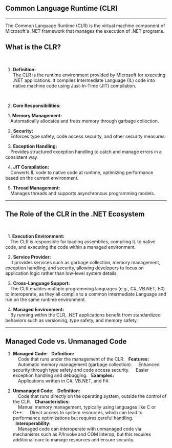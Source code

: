## Common Language Runtime (CLR)
---

The Common Language Runtime (CLR) is the virtual machine component of Microsoft's .NET framework that manages the execution of .NET programs.

## What is the CLR?
<br>

1. **Definition:**  
The CLR is the runtime environment provided by Microsoft for executing .NET applications. It compiles Intermediate Language (IL) code into native machine code using Just-In-Time (JIT) compilation.
<br>

2. **Core Responsibilities:**  

&nbsp;&nbsp;1. **Memory Management:**  
&nbsp;&nbsp;&nbsp;&nbsp;Automatically allocates and frees memory through garbage collection.  

&nbsp;&nbsp;2. **Security:**  
&nbsp;&nbsp;&nbsp;&nbsp;Enforces type safety, code access security, and other security measures.  

&nbsp;&nbsp;3. **Exception Handling:**  
&nbsp;&nbsp;&nbsp;&nbsp;Provides structured exception handling to catch and manage errors in a consistent way.  

&nbsp;&nbsp;4. **JIT Compilation:**  
&nbsp;&nbsp;&nbsp;&nbsp;Converts IL code to native code at runtime, optimizing performance based on the current environment.  

&nbsp;&nbsp;5. **Thread Management:**  
&nbsp;&nbsp;&nbsp;&nbsp;Manages threads and supports asynchronous programming models.

---

## The Role of the CLR in the .NET Ecosystem
<br>

&nbsp;&nbsp;1. **Execution Environment:**  
&nbsp;&nbsp;&nbsp;&nbsp;The CLR is responsible for loading assemblies, compiling IL to native code, and executing the code within a managed environment.  
  
&nbsp;&nbsp;2. **Service Provider:**  
&nbsp;&nbsp;&nbsp;&nbsp;It provides services such as garbage collection, memory management, exception handling, and security, allowing developers to focus on application logic rather than low-level system details.  

&nbsp;&nbsp;3. **Cross-Language Support:**  
&nbsp;&nbsp;&nbsp;&nbsp;The CLR enables multiple programming languages (e.g., C#, VB.NET, F#) to interoperate, as they all compile to a common Intermediate Language and run on the same runtime environment.  

&nbsp;&nbsp;4. **Managed Environment:**  
&nbsp;&nbsp;&nbsp;&nbsp;By running within the CLR, .NET applications benefit from standardized behaviors such as versioning, type safety, and memory safety.  

---

## Managed Code vs. Unmanaged Code

1. **Managed Code:**
&nbsp;&nbsp;**Definition:**  
&nbsp;&nbsp;&nbsp;&nbsp;Code that runs under the management of the CLR.
&nbsp;&nbsp;**Features:**  
&nbsp;&nbsp;&nbsp;&nbsp;Automatic memory management (garbage collection).
&nbsp;&nbsp;&nbsp;&nbsp;Enhanced security through type safety and code access security.
&nbsp;&nbsp;&nbsp;&nbsp;Easier exception handling and debugging.
&nbsp;&nbsp;**Examples:**  
&nbsp;&nbsp;&nbsp;&nbsp;Applications written in C#, VB.NET, and F#.

2. **Unmanaged Code:**
&nbsp;&nbsp;**Definition:**  
&nbsp;&nbsp;&nbsp;&nbsp;Code that runs directly on the operating system, outside the control of the CLR.
&nbsp;&nbsp;**Characteristics:**  
&nbsp;&nbsp;&nbsp;&nbsp;Manual memory management, typically using languages like C or C++.
&nbsp;&nbsp;&nbsp;&nbsp;Direct access to system resources, which can lead to performance optimizations but requires careful handling.
&nbsp;&nbsp;**Interoperability:**  
&nbsp;&nbsp;&nbsp;&nbsp;Managed code can interoperate with unmanaged code via mechanisms such as P/Invoke and COM Interop, but this requires additional care to manage resources and ensure security.